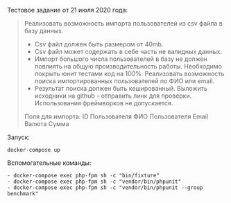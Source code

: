 Тестовое задание от 21 июля 2020 года:

> Реализовать возможность импорта пользователей из csv файла в базу данных.
> - Csv файл должен быть размером от 40mb.
> - Csv файл может содержать в себе часть не валидных данных.
> - Импорт большого числа пользователей в базу не должен повлиять на общую производительность работы.
> Необходимо покрыть юнит тестами код на 100%.
> Реализовать возможность поиска импортированных пользователей по ФИО или email.
> - Результат поиска должен быть кешированный.
> Выложить исходники на github - отправить линк для проверки.
> Использования фреймворков не допускается.
> 
> Поля для импорта:
> ID Пользователя
> ФИО Пользователя
> Email
> Валюта
> Сумма

Запуск:
```
docker-compose up
```
Вспомогательные команды:
```
- docker-compose exec php-fpm sh -c "bin/fixture"  
- docker-compose exec php-fpm sh -c "vendor/bin/phpunit"  
- docker-compose exec php-fpm sh -c "vendor/bin/phpunit --group benchmark"  
```
